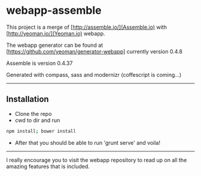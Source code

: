 webapp-assemble
===============

This project is a merge of [http://assemble.io/](Assemble.io) with [http://yeoman.io/](Yeoman.io) webapp.

The webapp generator can be found at [https://github.com/yeoman/generator-webapp] currently version 0.4.8

Assemble is version 0.4.37

Generated with compass, sass and modernizr (coffescript is coming...)

--- 

## Installation
* Clone the repo
* cwd to dir and run
```bash
npm install; bower install
```
* After that you should be able to run 'grunt serve' and voila!

--- 
I really encourage you to visit the webapp repository to read up on all the amazing features that is included.
